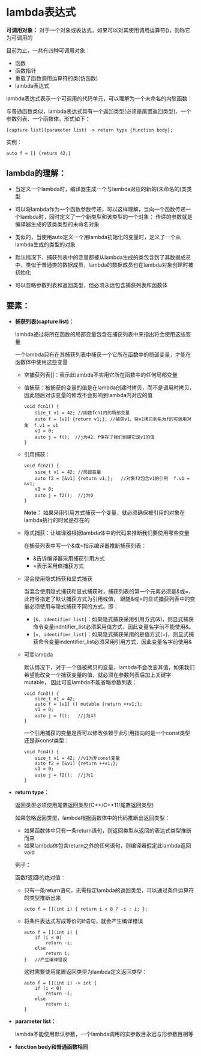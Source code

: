 # lambda表达式

**可调用对象：** 对于一个对象或表达式，如果可以对其使用调用运算符()，则称它为可调用的

目前为止，一共有四种可调用对象：

- 函数 
- 函数指针 
- 重载了函数调用运算符的类(仿函数) 
- lambda表达式

lambda表达式表示一个可调用的代码单元，可以理解为一个未命名的内联函数：

与普通函数类似，lambda表达式具有一个返回类型(必须是尾置返回类型)、一个参数列表、一个函数体，形式如下：

```
[capture list](parameter list) -> return type {function body};
```

实例：

```
auto f = [] {return 42;}
```

## lambda的理解：

- 当定义一个lambda时，编译器生成一个与lambda对应的新的(未命名的)类类型

- 可以将lambda作为一个函数参数传递，可以这样理解，当向一个函数传递一个lambda时，同时定义了一个新类型和该类型的一个对象：
  传递的参数就是编译器生成的该类类型的未命名对象

- 类似的，当使用auto定义一个用lambda初始化的变量时，定义了一个从lambda生成的类型的对象

- 默认情况下，捕获列表中的变量都被从lambda生成的类包含到了其数据成员中，类似于普通类的数据成员，lambda的数据成员也在lambda对象创建时被初始化

- 可以忽略参数列表和返回类型，但必须永远包含捕获列表和函数体

## 要素：

- **捕获列表(capture list)：**

  lambda通过将所在函数的局部变量包含在捕获列表中来指出将会使用这些变量

  一个lambda只有在其捕获列表中捕获一个它所在函数中的局部变量，才能在函数体中使用这些变量

  - 空捕获列表[]：表示此lambda不实用它所在函数中的任何局部变量

  - 值捕获：被捕获的变量的值是在lambda创建时拷贝，而不是调用时拷贝，因此随后对该变量的修改不会影响到lambda内对应的值
    
    ```
    void fcn1() {
        size_t v1 = 42; //函数fcn1内的局部变量
        auto f = [v1] {return v1;}; //捕获v1，将v1拷贝到名为f的可调用对象  f.v1 = v1
        v1 = 0;
        auto j = f();  //j为42，f保存了我们创建它是v1的值
    }
    ```

  - 引用捕获：
    
    ```
    void fcn2() {
        size_t v1 = 42; //局部变量
        auto f2 = [&v1] {return v1;};   //对象f2包含v1的引用  f.v1 = &v1;
        v1 = 0;
        auto j = f2();  //j为0
    }
    ```
    
    **Note：** 如果采用引用方式捕获一个变量，就必须确保被引用的对象在lambda执行的时候是存在的

  - 隐式捕获：让编译器根据lambda体中的代码来推断我们要使用哪些变量
    
    在捕获列表中写一个&或=指示编译器推断捕获列表：
    
    - &告诉编译器采用捕获引用方式
    - =表示采用值捕获方式

  - 混合使用隐式捕获和显式捕获
    
    当混合使用隐式捕获和显式捕获时，捕获列表的第一个元素必须是&或=，此符号指定了默认捕获方式为引用或值，
    跟随&或=的显式捕获列表中的变量必须使用与隐式捕获不同的方式。即：
    
    - `[&, identifier_list]`：如果隐式捕获采用引用方式(&)，则显式捕获命令变量indntifier_list必须采用值方式，因此变量名字前不能使用&。
    - `[=, identifier_list]`：如果隐式捕获采用的是值方式(=)，则显式捕获命令变量indentifier_list必须采用引用方式，因此变量名字前使用&

  - 可变lambda
  
    默认情况下，对于一个值被拷贝的变量，lambda不会改变其值，如果我们希望能改变一个捕获变量的值，就必须在参数列表后加上关键字mutable，
    因此可变lambda不能省略参数列表：
    
    ```
    void fcn3() {
        size_t v1 = 42;
        auto f = [v1] () mutable {return ++v1;};
        v1 = 0;
        auto j = f();   //j为43
    }
    ```
    
    一个引用捕获的变量是否可以修改依赖于此引用指向的是一个const类型还是非const类型：
    
    ```
    void fcn4() {
        size_t v1 = 42; //v1为非const变量
        auto f2 = [&v1] {return ++v1;};
        v1 = 0;
        auto j = f2();  //j为1
    }
    ```

- **return type：**

  返回类型必须使用尾置返回类型(C++/C++11/尾置返回类型)

  如果忽略返回类型，lambda根据函数体中的代码推断出返回类型：

  - 如果函数体中只有一条return语句，则返回类型从返回的表达式类型推断而来
  - 如果lambda体包含return之外的任何语句，则编译器假定此lambda返回void

  例子：

  函数f返回i的绝对值：

  - 只有一条return语句，无需指定lambda的返回类型，可以通过条件运算符的类型推断出来

    ```
    auto f = [](int i) { return i < 0 ? -i : i; };  
    ```

  - 将条件表达式写成等价的if语句，就会产生编译错误

    ```
    auto f = [](int i) { 
        if (i < 0)
            return -i;  
        else
            return i; 
    }   //产生编译错误
    ```

    这时需要使用尾置返回类型为lambda定义返回类型：

    ```
    auto f = [](int i) -> int { 
        if (i < 0)
            return -i;  
        else
            return i; 
    } 
    ```

- **parameter list：**

  lambda不能使用默认参数，一个lambda调用的实参数目永远与形参数目相等

- **function body和普通函数相同**

